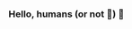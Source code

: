 ### Hello, humans (or not 👀) 👋

<!--
**santlly11/santlly11** is a ✨ _special_ ✨ repository because its `README.md` (this file) appears on your GitHub profile.
<!DOCTYPE html>
<html>
<body>
<div>
<a href="https://github.com/santlly11">
<img height="180em" src="https://github-readme-stats.vercel.app/api/top-langs/?username=santlly11&layout=compact&langs_count=7&theme=dracula"/>
<img height="180em" src="https://github-readme-stats.vercel.app/api?username=santlly11&show_icons=true&theme=dracula&include_all_commits=true&count_private=true"/>
</div>
 <p>Eu sou uma estudante de engenharia aeroespacial apaixonada pelo mundo da programação, há um ano decidi me aventurar nessa área de conhecimento pois acredito que entender a lógica da programação e o funcionamento da ciência da computação é uma forma de sermos livres num mundo onde a tecnologia está se tornando o personagem principal na construção do futuro e da sociedade. 
Estou em uma jornada para me tornar uma desenvolvedora fullstack, comecei com desenvolvimento front-end. Após atingir meus objetivos com o desenvolvimento fullstack, vou seguir meu interesse por Inteligência Artificial e desenvolvimento de jogos.</p>



 <i class="devicon-css3-plain-wordmark colored"></i>
 <i class="devicon-html5-plain-wordmark colored"></i>
 <i class="devicon-java-plain colored"></i>
 <i class="devicon-java-plain colored"></i>
</body>
</html>
